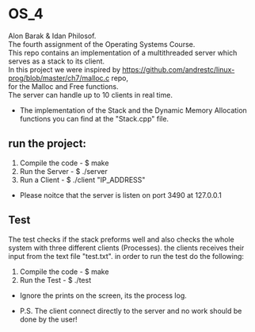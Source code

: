 # OS_4

Alon Barak & Idan Philosof. <br>
The fourth assignment of the Operating Systems Course.<br>
This repo contains an implementation of a multithreaded server which serves as a stack to its client.<br>
In this project we were inspired by https://github.com/andrestc/linux-prog/blob/master/ch7/malloc.c repo,<br>
for the Malloc and Free functions.<br>
The server can handle up to 10 clients in real time.<br>
- The implementation of the Stack and the Dynamic Memory Allocation functions you can find at the "Stack.cpp" file.<br>

## run the project:<br>

1. Compile the code - $ make
2. Run the Server - $ ./server
3. Run a Client - $ ./client "IP_ADDRESS"

- Please noitce that the server is listen on port 3490 at 127.0.0.1 

## Test
The test checks if the stack preforms well and also checks the whole system 
with three different clients (Processes).
the clients receives their input from the text file "test.txt".
in order to run the test do the following:
1. Compile the code - $ make 
2. Run the Test - $ ./test

- Ignore the prints on the screen, its the process log.

- P.S. The client connect directly to the server and no work should be done by the user!

